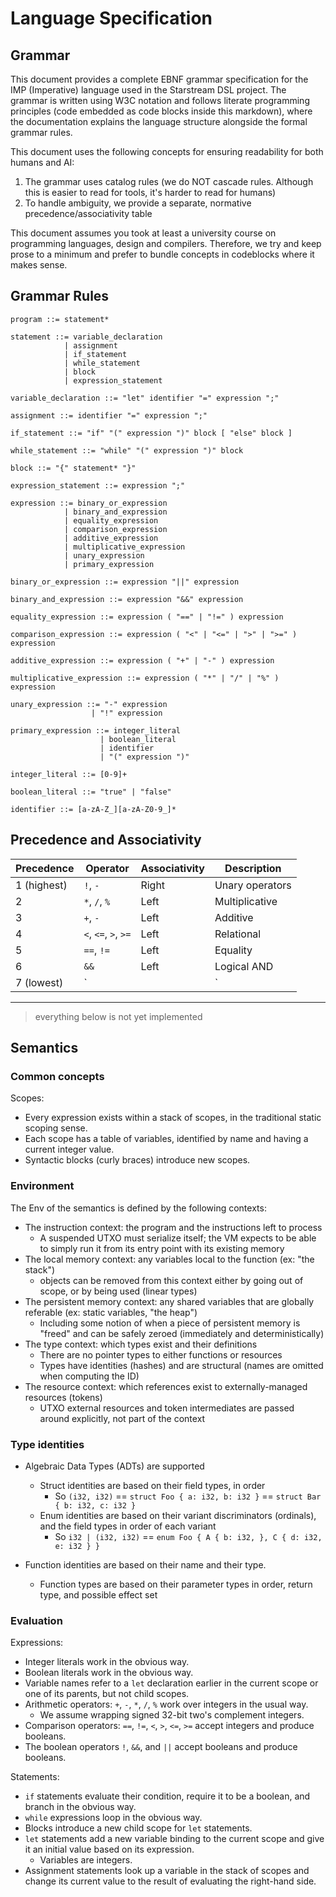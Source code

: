 # Language Specification

## Grammar

This document provides a complete EBNF grammar specification for the IMP
(Imperative) language used in the Starstream DSL project. The grammar is written
using W3C notation and follows literate programming principles (code embedded as
code blocks inside this markdown), where the documentation explains the language
structure alongside the formal grammar rules.

This document uses the following concepts for ensuring readability for both
humans and AI:

1. The grammar uses catalog rules (we do NOT cascade rules. Although this is
   easier to read for tools, it's harder to read for humans)
2. To handle ambiguity, we provide a separate, normative
   precedence/associativity table

This document assumes you took at least a university course on programming
languages, design and compilers. Therefore, we try and keep prose to a minimum
and prefer to bundle concepts in codeblocks where it makes sense.

## Grammar Rules

```ebnf
program ::= statement*

statement ::= variable_declaration
            | assignment
            | if_statement
            | while_statement
            | block
            | expression_statement

variable_declaration ::= "let" identifier "=" expression ";"

assignment ::= identifier "=" expression ";"

if_statement ::= "if" "(" expression ")" block [ "else" block ]

while_statement ::= "while" "(" expression ")" block

block ::= "{" statement* "}"

expression_statement ::= expression ";"

expression ::= binary_or_expression
            | binary_and_expression
            | equality_expression
            | comparison_expression
            | additive_expression
            | multiplicative_expression
            | unary_expression
            | primary_expression

binary_or_expression ::= expression "||" expression

binary_and_expression ::= expression "&&" expression

equality_expression ::= expression ( "==" | "!=" ) expression

comparison_expression ::= expression ( "<" | "<=" | ">" | ">=" ) expression

additive_expression ::= expression ( "+" | "-" ) expression

multiplicative_expression ::= expression ( "*" | "/" | "%" ) expression

unary_expression ::= "-" expression
                  | "!" expression

primary_expression ::= integer_literal
                    | boolean_literal
                    | identifier
                    | "(" expression ")"

integer_literal ::= [0-9]+

boolean_literal ::= "true" | "false"

identifier ::= [a-zA-Z_][a-zA-Z0-9_]*
```

## Precedence and Associativity

| Precedence  | Operator             | Associativity | Description     |
| ----------- | -------------------- | ------------- | --------------- |
| 1 (highest) | `!`, `-`             | Right         | Unary operators |
| 2           | `*`, `/`, `%`        | Left          | Multiplicative  |
| 3           | `+`, `-`             | Left          | Additive        |
| 4           | `<`, `<=`, `>`, `>=` | Left          | Relational      |
| 5           | `==`, `!=`           | Left          | Equality        |
| 6           | `&&`                 | Left          | Logical AND     |
| 7 (lowest)  | `                    |               | `               |

---

> everything below is not yet implemented

## Semantics

### Common concepts

Scopes:

- Every expression exists within a stack of scopes, in the traditional static scoping sense.
- Each scope has a table of variables, identified by name and having a current integer value.
- Syntactic blocks (curly braces) introduce new scopes.

### Environment

The Env of the semantics is defined by the following contexts:

- The instruction context: the program and the instructions left to process
  - A suspended UTXO must serialize itself; the VM expects to be able to simply run it from its entry point with its existing memory
- The local memory context: any variables local to the function (ex: "the stack")
  - objects can be removed from this context either by going out of scope, or by being used (linear types)
- The persistent memory context: any shared variables that are globally referable (ex: static variables, "the heap")
  - Including some notion of when a piece of persistent memory is "freed" and can be safely zeroed (immediately and deterministically)
- The type context: which types exist and their definitions
  - There are no pointer types to either functions or resources
  - Types have identities (hashes) and are structural (names are omitted when computing the ID)
- The resource context: which references exist to externally-managed resources (tokens)
  - UTXO external resources and token intermediates are passed around explicitly, not part of the context

### Type identities

- Algebraic Data Types (ADTs) are supported
  - Struct identities are based on their field types, in order
    - So `(i32, i32)` == `struct Foo { a: i32, b: i32 }` == `struct Bar { b: i32, c: i32 }`
  - Enum identities are based on their variant discriminators (ordinals), and the field types in order of each variant
    - So `i32 | (i32, i32)` == `enum Foo { A { b: i32, }, C { d: i32, e: i32 } }`

- Function identities are based on their name and their type.
  - Function types are based on their parameter types in order, return type, and possible effect set

### Evaluation

Expressions:

- Integer literals work in the obvious way.
- Boolean literals work in the obvious way.
- Variable names refer to a `let` declaration earlier in the current scope or
  one of its parents, but not child scopes.
- Arithmetic operators: `+`, `-`, `*`, `/`, `%` work over integers in the usual
  way.
  - We assume wrapping signed 32-bit two's complement integers.
- Comparison operators: `==`, `!=`, `<`, `>`, `<=`, `>=` accept integers and
  produce booleans.
- The boolean operators `!`, `&&`, and `||` accept booleans and produce
  booleans.

Statements:

- `if` statements evaluate their condition, require it to be a boolean, and branch in the obvious way.
- `while` expressions loop in the obvious way.
- Blocks introduce a new child scope for `let` statements.
- `let` statements add a new variable binding to the current scope and give it
  an initial value based on its expression.
  - Variables are integers.
- Assignment statements look up a variable in the stack of scopes and change its current value to the result of evaluating the right-hand side.
